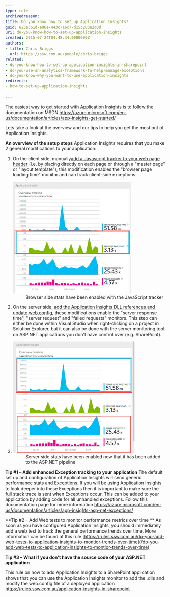 ```yaml
---
type: rule
archivedreason: 
title: Do you know how to set up Application Insights?
guid: 623a361d-a06e-443c-a6c7-d15c203e2d0d
uri: do-you-know-how-to-set-up-application-insights
created: 2015-07-24T04:48:34.0000000Z
authors:
- title: Chris Briggs
  url: https://ssw.com.au/people/chris-briggs
related:
- do-you-know-how-to-set-up-application-insights-in-sharepoint
- do-you-use-an-analytics-framework-to-help-manage-exceptions
- do-you-know-why-you-want-to-use-application-insights
redirects:
- how-to-set-up-application-insights

---
```


The easiest way to get started with Application Insights is to follow the documentation on MSDN https://azure.microsoft.com/en-us/documentation/articles/app-insights-get-started/

Lets take a look at the overview and our tips to help you get the most out of Application Insights.

<!--endintro-->

**An overview of the setup steps** Application Insights requires that you make 2 general modifications to your application:

1. On the client side, manually[add a Javascript tracker to your web page header](https://azure.microsoft.com/en-us/documentation/articles/app-insights-javascript/) (i.e. by placing directly on each page or through a "master page" or "layout template"), this modification enables the "browser page loading time" monitor and can track client-side exceptions: <dl class="image"><dt><img alt="app-insights-browser-loading-time.jpg" src="app-insights-browser-loading-time.jpg" style="width:370px;"></dt><dd> Browser side stats have been enabled with the JavaScript tracker</dd></dl>
2. On the server side, [add the Application Insights DLL references and update web.config](https://azure.microsoft.com/en-us/documentation/articles/app-insights-start-monitoring-app-health-usage/), these modifications enable the "server response time", "server request" and "failed requests" monitors. This step can either be done within Visual Studio when right-clicking on a project in Solution Explorer, but it can also be done with the server monitoring tool on ASP.NET applications you don't have control over (e.g. SharePoint).
3. <dl class="image"><dt><img alt="server-response-requests-failed-requests.jpg" src="server-response-requests-failed-requests.jpg" style="width:382px;"></dt><dd>Server side stats have been enabled now that it has been added to the ASP.NET pipeline </dd></dl>


**Tip #1 – Add enhanced Exception tracking to your application** 
The default set up and configuration of Application Insights will send generic performance stats and Exceptions. If you will be using Application Insights to look deeper into these Exceptions then it is important to make sure the full stack trace is sent when Exceptions occur. This can be added to your application by adding code for all unhandled exceptions. Follow this documentation page for more information https://azure.microsoft.com/en-us/documentation/articles/app-insights-asp-net-exceptions/

**Tip #2 – Add Web tests to monitor performance metrics over time
** As soon as you have configured Application Insights, you should immediately add a web test to track the general performance trends  over time. More information can be found at this rule [https://rules.ssw.com.au/do-you-add-web-tests-to-application-insights-to-montior-trends-over-time](/do-you-add-web-tests-to-application-insights-to-montior-trends-over-time)

**Tip #3 – What if you don't have the source code of your ASP.NET application**

This rule on how to add Application Insights to a SharePoint application shows that you can use the Application Insights monitor to add the .dlls and modify the web.config file of a deployed application https://rules.ssw.com.au/application-insights-in-sharepoint
